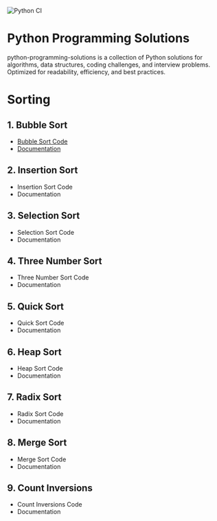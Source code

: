 ![Python CI](https://github.com/kanagarajnn/python-programming-solutions/actions/workflows/python-ci.yml/badge.svg)


# Python Programming Solutions
python-programming-solutions is a collection of Python solutions for algorithms, data structures, coding challenges, and interview problems. Optimized for readability, efficiency, and best practices.

# Sorting
## 1. Bubble Sort
- [Bubble Sort Code](sorting/bubble_sort)
- [Documentation](sorting/bubble_sort/README.md)

## 2. Insertion Sort
- Insertion Sort Code
- Documentation

## 3. Selection Sort
- Selection Sort Code
- Documentation

## 4. Three Number Sort
- Three Number Sort Code
- Documentation

## 5. Quick Sort
- Quick Sort Code
- Documentation

## 6. Heap Sort
- Heap Sort Code
- Documentation

## 7. Radix Sort
- Radix Sort Code
- Documentation

## 8. Merge Sort
- Merge Sort Code
- Documentation

## 9. Count Inversions
- Count Inversions Code
- Documentation
